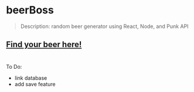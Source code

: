 # beerBoss
> Description: random beer generator using React, Node, and Punk API 

<h2> <a href="https://beer-boss.herokuapp.com/">Find your beer here! </a></h2>

#
To Do:
* link database 
* add save feature 
